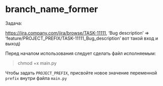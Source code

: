 # branch_name_former
Задача:

https://jira.company.com/jira/browse/TASK-11111, ‘Bug description’ => ‘feature/PROJECT_PREFIX/TASK-11111_Bug_description’
вот такой вход и выход)

Перед началом использования следует сделать файл исполняемым:
> chmod +x main.py

Чтобы задать `PROJECT_PREFIX`, присвойте новое значение переменной `prefix` внутри файла `main.py`
